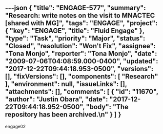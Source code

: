 ---json
{
  "title": "ENGAGE-577",
  "summary": "Research: write notes on the visit to MNACTEC [shared with MG]",
  "tags": "ENGAGE",
  "project": {
    "key": "ENGAGE",
    "title": "Fluid Engage"
  },
  "type": "Task",
  "priority": "Major",
  "status": "Closed",
  "resolution": "Won't Fix",
  "assignee": "Tona Monjo",
  "reporter": "Tona Monjo",
  "date": "2009-07-06T04:08:59.000-0400",
  "updated": "2017-12-22T09:44:18.953-0500",
  "versions": [],
  "fixVersions": [],
  "components": [
    "Research"
  ],
  "environment": null,
  "issueLinks": [],
  "attachments": [],
  "comments": [
    {
      "id": "11670",
      "author": "Justin Obara",
      "date": "2017-12-22T09:44:18.952-0500",
      "body": "The repository has been archived.\n"
    }
  ]
}
---
engage02

        